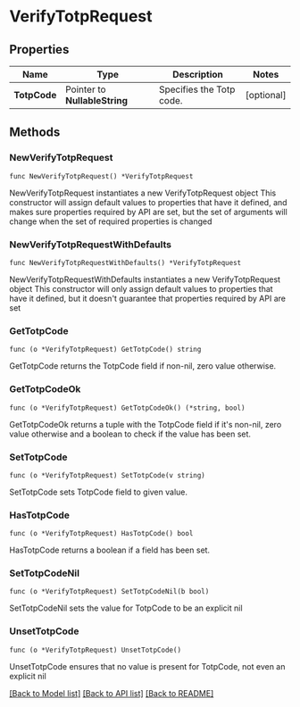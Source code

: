 # VerifyTotpRequest

## Properties

Name | Type | Description | Notes
------------ | ------------- | ------------- | -------------
**TotpCode** | Pointer to **NullableString** | Specifies the Totp code. | [optional] 

## Methods

### NewVerifyTotpRequest

`func NewVerifyTotpRequest() *VerifyTotpRequest`

NewVerifyTotpRequest instantiates a new VerifyTotpRequest object
This constructor will assign default values to properties that have it defined,
and makes sure properties required by API are set, but the set of arguments
will change when the set of required properties is changed

### NewVerifyTotpRequestWithDefaults

`func NewVerifyTotpRequestWithDefaults() *VerifyTotpRequest`

NewVerifyTotpRequestWithDefaults instantiates a new VerifyTotpRequest object
This constructor will only assign default values to properties that have it defined,
but it doesn't guarantee that properties required by API are set

### GetTotpCode

`func (o *VerifyTotpRequest) GetTotpCode() string`

GetTotpCode returns the TotpCode field if non-nil, zero value otherwise.

### GetTotpCodeOk

`func (o *VerifyTotpRequest) GetTotpCodeOk() (*string, bool)`

GetTotpCodeOk returns a tuple with the TotpCode field if it's non-nil, zero value otherwise
and a boolean to check if the value has been set.

### SetTotpCode

`func (o *VerifyTotpRequest) SetTotpCode(v string)`

SetTotpCode sets TotpCode field to given value.

### HasTotpCode

`func (o *VerifyTotpRequest) HasTotpCode() bool`

HasTotpCode returns a boolean if a field has been set.

### SetTotpCodeNil

`func (o *VerifyTotpRequest) SetTotpCodeNil(b bool)`

 SetTotpCodeNil sets the value for TotpCode to be an explicit nil

### UnsetTotpCode
`func (o *VerifyTotpRequest) UnsetTotpCode()`

UnsetTotpCode ensures that no value is present for TotpCode, not even an explicit nil

[[Back to Model list]](../README.md#documentation-for-models) [[Back to API list]](../README.md#documentation-for-api-endpoints) [[Back to README]](../README.md)


